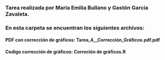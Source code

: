 ### Tarea realizada por Maria Emilia Bullano y Gastón García Zavaleta.

### En esta carpeta se encuentran los siguientes archivos:
  #### PDF con corrección de gráficos: Tarea_4__Corrección_Gráficos.pdf.pdf
  #### Codigo corrección de gráficos: Correción de gráficos.R


